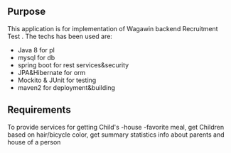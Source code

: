 ## Purpose

This application is for implementation of Wagawin backend Recruitment Test . The techs has been used are:

- Java 8 for pl
- mysql for db
- spring boot for rest services&security
- JPA&Hibernate for orm
- Mockito & JUnit for testing
- maven2 for deployment&building

## Requirements

To provide services for getting Child's -house -favorite meal, get Children based on hair/bicycle color, get summary statistics info about parents and house of a person